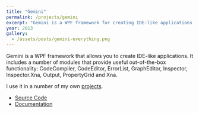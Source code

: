 ```yaml
---
title: "Gemini"
permalink: /projects/gemini
excerpt: "Gemini is a WPF framework for creating IDE-like applications. It includes a number of modules that provide useful out-of-the-box functionality."
year: 2013
gallery:
  - /assets/posts/gemini-everything.png
---
```


Gemini is a WPF framework that allows you to create IDE-like applications. It includes a number of modules that provide useful out-of-the-box functionality: CodeCompiler, CodeEditor, ErrorList, GraphEditor, Inspector, Inspector.Xna, Output, PropertyGrid and Xna.

I use it in a number of my own [projects](/projects).

* [Source Code](https://github.com/tgjones/gemini)
* [Documentation](http://documentup.com/tgjones/gemini)